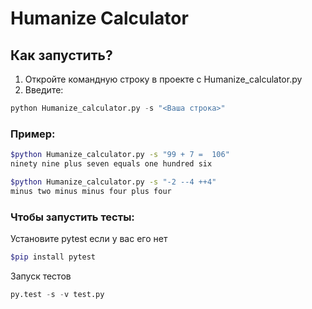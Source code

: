 # Humanize Calculator

## Как запустить?
1. Откройте командную строку в проекте с Humanize_calculator.py
2. Введите:
 
```python
python Humanize_calculator.py -s "<Ваша строка>"
```

### Пример:

```bash
$python Humanize_calculator.py -s "99 + 7 =  106"
ninety nine plus seven equals one hundred six
```
```bash
$python Humanize_calculator.py -s "-2 --4 ++4"
minus two minus minus four plus four
```

### Чтобы запустить тесты:

Установите pytest если у вас его нет
```bash
$pip install pytest
```
Запуск тестов
```python
py.test -s -v test.py
```
